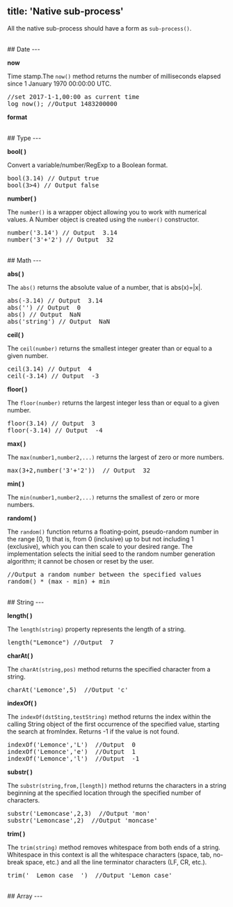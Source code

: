 title: 'Native sub-process'
---
All the native sub-process should have a form as `sub-process()`.

<br>
## Date
---

**now**

Time stamp.The `now()` method returns the number of milliseconds elapsed since 1 January 1970 00:00:00 UTC.
<pre class='sublemon'>
//set 2017-1-1,00:00 as current time
log now(); //Output 1483200000
</pre>

**format**



<br>
## Type
---

**bool( )**

Convert a variable/number/RegExp to a Boolean format.  
<pre class='sublemon'>
bool(3.14) // Output true
bool(3>4) // Output false</pre>

**number( )**

The `number()` is a wrapper object allowing you to work with numerical values. A Number object is created using the `number()` constructor.
<pre class='sublemon'>
number('3.14') // Output  3.14
number('3'+'2') // Output  32</pre>

<br>
## Math
---

**abs( )**

The `abs()` returns the absolute value of a number, that is abs(x)=|x|.
<pre class='sublemon'>
abs(-3.14) // Output  3.14
abs('') // Output  0
abs() // Output  NaN
abs('string') // Output  NaN</pre>

**ceil( )**

The `ceil(number)` returns the smallest integer greater than or equal to a given number.
<pre class='sublemon'>
ceil(3.14) // Output  4
ceil(-3.14) // Output  -3</pre>

**floor( )**

The `floor(number)` returns the largest integer less than or equal to a given number.
<pre class='sublemon'>
floor(3.14) // Output  3
floor(-3.14) // Output  -4</pre>

**max( )**

The `max(number1,number2,...)` returns the largest of zero or more numbers.
<pre class='sublemon'>
max(3+2,number('3'+'2'))  // Output  32</pre>

**min( )**

The `min(number1,number2,...)` returns the smallest of zero or more numbers.

**random( )**

The `random()` function returns a floating-point, pseudo-random number in the range [0, 1) that is, from 0 (inclusive) up to but not including 1 (exclusive), which you can then scale to your desired range. The implementation selects the initial seed to the random number generation algorithm; it cannot be chosen or reset by the user.
<pre class='sublemon'>
//Output a random number between the specified values
random() * (max - min) + min </pre>

<br>
## String
---

**length( )** 

The `length(string)` property represents the length of a string.
<pre class='sublemon'>
length("Lemonce") //Output  7</pre>

**charAt( )**

The `charAt(string,pos)` method returns the specified character from a string.
<pre class='sublemon'>
charAt('Lemonce',5)  //Output 'c'</pre>

**indexOf( )**

The `indexOf(dstSting,testString)` method returns the index within the calling String object of the first occurrence of the specified value, starting the search at fromIndex. Returns -1 if the value is not found.
<pre class='sublemon'>
indexOf('Lemonce','L')  //Output  0
indexOf('Lemonce','e')  //Output  1
indexOf('Lemonce','l')  //Output  -1</pre>

**substr( )**

The `substr(string,from,[length])` method returns the characters in a string beginning at the specified location through the specified number of characters. 
<pre class='sublemon'>
substr('Lemoncase',2,3)  //Output 'mon'
substr('Lemoncase',2)  //Output 'moncase'</pre>

**trim( )**

The `trim(string)` method removes whitespace from both ends of a string. Whitespace in this context is all the whitespace characters (space, tab, no-break space, etc.) and all the line terminator characters (LF, CR, etc.).
<pre class='sublemon'>
trim('  Lemon case  ')  //Output 'Lemon case'</pre>

<br>
## Array
---
